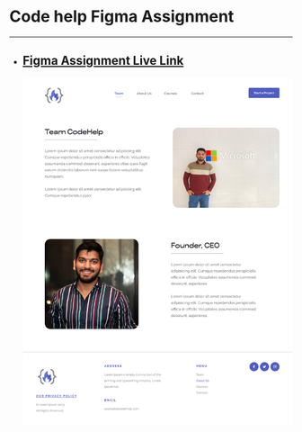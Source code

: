 # Code help Figma Assignment

---

- ## [Figma Assignment Live Link]()
  ![Figma Assignment](./CodeHelp%20Figma%20Assignment%20-1.png)
